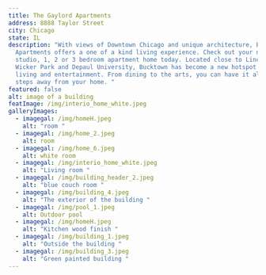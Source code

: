 ```yaml
---
title: The Gaylord Apartments
address: 8888 Taylor Street
city: Chicago
state: IL
description: "With views of Downtown Chicago and unique architecture, Bolden
  Apartments offers a one of a kind living experience. Check out your new
  studio, 1, 2 or 3 bedroom apartment home today. Located close to Lincoln Park,
  Wicker Park and Depaul University, Bucktown has become a new hotspot for
  living and entertainment. From dining to the arts, you can have it all just
  steps away from your home. "
featured: false
alt: image of a building
featImage: /img/interio_home_white.jpeg
galleryImages:
  - imagegal: /img/homeH.jpeg
    alt: "room "
  - imagegal: /img/home_2.jpeg
    alt: room
  - imagegal: /img/home_6.jpeg
    alt: white room
  - imagegal: /img/interio_home_white.jpeg
    alt: "Living room "
  - imagegal: /img/building_header_2.jpeg
    alt: "blue couch room "
  - imagegal: /img/building_4.jpeg
    alt: "The exterior of the building "
  - imagegal: /img/pool_1.jpeg
    alt: Outdoor pool
  - imagegal: /img/homeH.jpeg
    alt: "Kitchen wood finish "
  - imagegal: /img/building_1.jpeg
    alt: "Outside the building "
  - imagegal: /img/building_3.jpeg
    alt: "Green painted building "
---
```

